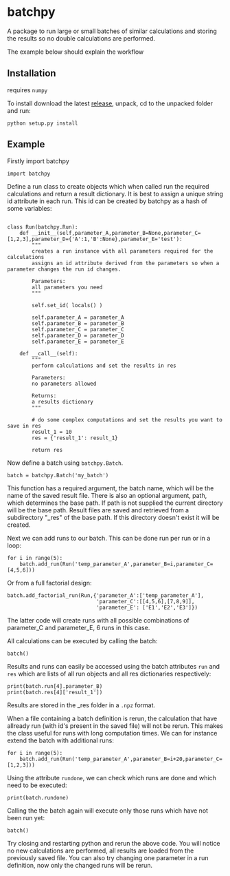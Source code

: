 # batchpy
A package to run large or small batches of similar calculations and storing the results so no double calculations are performed.

The example below should explain the workflow

## Installation
requires `numpy`

To install download the latest [release](https://github.com/BrechtBa/batchpy/releases), unpack, cd to the unpacked folder and run:
```
python setup.py install
```

## Example

Firstly import batchpy
```
import batchpy
```

Define a run class to create objects which when called run the required calculations and return a result dictionary.
It is best to assign a unique string id attribute in each run. This id can be created by batchpy as a hash of some variables:
```

class Run(batchpy.Run):
	def __init__(self,parameter_A,parameter_B=None,parameter_C=[1,2,3],parameter_D={'A':1,'B':None},parameter_E='test'):
		"""
		creates a run instance with all parameters required for the calculations
		assigns an id attribute derived from the parameters so when a parameter changes the run id changes.
		
		Parameters:
		all parameters you need
		"""
		
		self.set_id( locals() )
		
		self.parameter_A = parameter_A
		self.parameter_B = parameter_B
		self.parameter_C = parameter_C
		self.parameter_D = parameter_D
		self.parameter_E = parameter_E
	
	def __call__(self):
		"""
		perform calculations and set the results in res
		
		Parameters: 
		no parameters allowed
		
		Returns:
		a results dictionary
		"""
		
		# do some complex computations and set the results you want to save in res
		result_1 = 10
		res = {'result_1': result_1}
		
		return res
```

Now define a batch using `batchpy.Batch`.
```
batch = batchpy.Batch('my_batch')
```
This function has a required argument, the batch name, which will be the name of the saved result file.
There is also an optional argument, path, which determines the base path. If path is not supplied the current directory will be the base path.
Result files are saved and retrieved from a subdirectory "_res" of the base path. If this directory doesn't exist it will be created.

Next we can add runs to our batch. This can be done run per run or in a loop:
```
for i in range(5):
	batch.add_run(Run('temp_parameter_A',parameter_B=i,parameter_C=[4,5,6]))
```

Or from a full factorial design:
```
batch.add_factorial_run(Run,{'parameter_A':['temp_parameter_A'],
							 'parameter_C':[[4,5,6],[7,8,9]],
							 'parameter_E': ['E1','E2','E3']})
```
The latter code will create runs with all possible combinations of parameter_C and parameter_E, 6 runs in this case.

All calculations can be executed by calling the batch:
```
batch()
```

Results and runs can easily be accessed using the batch attributes `run` and `res` which are lists of all run objects and all res dictionaries respectively:
```
print(batch.run[4].parameter_B)
print(batch.res[4]['result_1'])
```

Results are stored in the _res folder in a `.npz` format.

When a file containing a batch definition is rerun, the calculation that have allready run (with id's present in the saved file) will not be rerun.
This makes the class useful for runs with long computation times.
We can for instance extend the batch with additional runs:
```
for i in range(5):
	batch.add_run(Run('temp_parameter_A',parameter_B=i+20,parameter_C=[1,2,3]))
```

Using the attribute `rundone`, we can check which runs are done and which need to be executed:
```
print(batch.rundone)
```

Calling the the batch again will execute only those runs which have not been run yet:
```
batch()
```

Try closing and restarting python and rerun the above code. You will notice no new calculations are performed, all results are loaded from the previously saved file.
You can also try changing one parameter in a run definition, now only the changed runs will be rerun.


 
